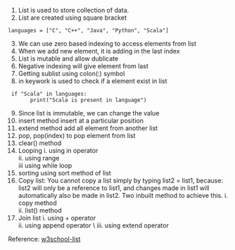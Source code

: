1. List is used to store collection of data. 
2. List are created using square bracket 
```
languages = ["C", "C++", "Java", "Python", "Scala"]
```
3. We can use zero based indexing to access elements from list
4. When we add new element, it is adding in the last index
5. List is mutable and allow dublicate
6. Negative indexing will give element from last
7. Getting sublist using colon(:) symbol 
8. in keywork is used to check if a element exist in list
```
 if "Scala" in languages:
       print("Scala is present in language")
```  
9. Since list is immutable, we can change the value
10. insert method insert at a particular position 
11. extend method add all element from another list
12. pop, pop(index) to pop element from list
13. clear() method 
14. Looping 
    i. using in operator \
    ii. using range \
    iii using while loop 
15. sorting using sort method of list 
16. Copy list: You cannot copy a list simply by typing list2 = list1, because: 
    list2 will only be a reference to list1, and changes made in list1 will
    automatically also be made in list2. Two inbuilt method to achieve this. 
    i. copy method \
    ii. list() method
17. Join list
    i. using + operator \
    ii. using append operator \ 
    iii. using extend operator

Reference: [w3school-list](https://www.w3schools.com/python/python_lists.asp)

